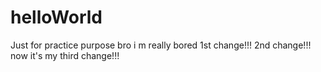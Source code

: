 # helloWorld
Just for practice purpose
bro i m really bored
1st change!!!
2nd change!!!
now it's my third change!!!
